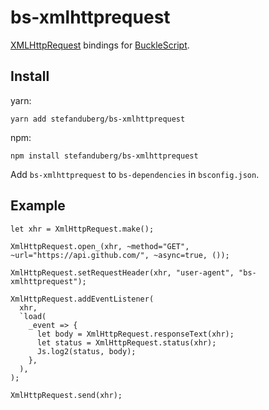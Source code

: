 # bs-xmlhttprequest
[XMLHttpRequest](https://developer.mozilla.org/en-US/docs/Web/API/XMLHttpRequest/XMLHttpRequest) bindings for [BuckleScript](https://bucklescript.github.io).

## Install
yarn:
```
yarn add stefanduberg/bs-xmlhttprequest
```

npm:
```
npm install stefanduberg/bs-xmlhttprequest
```

Add `bs-xmlhttprequest` to `bs-dependencies` in `bsconfig.json`.

## Example
```reason
let xhr = XmlHttpRequest.make();

XmlHttpRequest.open_(xhr, ~method="GET", ~url="https://api.github.com/", ~async=true, ());

XmlHttpRequest.setRequestHeader(xhr, "user-agent", "bs-xmlhttprequest");

XmlHttpRequest.addEventListener(
  xhr,
  `load(
    _event => {
      let body = XmlHttpRequest.responseText(xhr);
      let status = XmlHttpRequest.status(xhr);
      Js.log2(status, body);
    },
  ),
);

XmlHttpRequest.send(xhr);
```